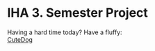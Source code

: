 # IHA 3. Semester Project

Having a hard time today? Have a fluffy: <br/>
[CuteDog](http://adogbreeds.com/wp-content/uploads/2014/09/Dog-Tips-And-Tricks-For-Summer-Picture-02.jpg)
